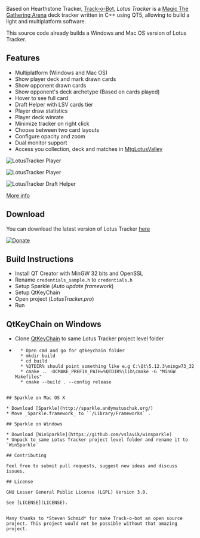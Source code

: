 
Based on Hearthstone Tracker, [Track-o-Bot](https://github.com/stevschmid/track-o-bot), _Lotus Tracker_ is a [Magic The Gathering Arena](https://magic.wizards.com/en/mtgarena) deck tracker written in C++ using QT5, allowing to build a light and multiplatform software.

This source code already builds a Windows and Mac OS version of Lotus Tracker.

## Features

* Multiplatform (Windows and Mac OS)
* Show player deck and mark drawn cards
* Show opponent drawn cards
* Show opponent's deck archetype (Based on cards played)
* Hover to see full card
* Draft Helper with LSV cards tier
* Player draw statistics
* Player deck winrate
* Minimize tracker on right click
* Choose between two card layouts
* Configure opacity and zoom
* Dual monitor support
* Access you collection, deck and matches in [MtgLotusValley](https://www.mtglotusvalley.com)

![LotusTracker Player](/extras/LotusTracker.png)

![LotusTracker Player](/extras/LotusTracker2.png)

![LotusTracker Draft Helper](/extras/DraftHelper.png)

[More info](https://www.mtglotusvalley.com/lotustracker)

## Download

You can download the latest version of Lotus Tracker [here](https://github.com/edipo2s/LotusTracker/releases/latest)

[![Donate](https://img.shields.io/badge/Donate-PayPal-green.svg)](https://www.paypal.com/cgi-bin/webscr?cmd=_s-xclick&hosted_button_id=JQWPQH3EE5RZW)

## Build Instructions

* Install QT Creator with MinGW 32 bits and OpenSSL
* Rename ``credentials_sample.h`` to ``credentials.h``
* Setup Sparkle (_Auto update framework_)
* Setup QtKeyChain
* Open project (_LotusTracker.pro_)
* Run

## QtKeyChain on Windows

* Clone [QtKeyChain](https://github.com/frankosterfeld/qtkeychain) to same Lotus Tracker project level folder
* ```
	* Open cmd and go for qtkeychain folder
	* mkdir build
	* cd build
	* %QTDIR% should point something like e.g C:\Qt\5.12.3\mingw73_32
	* cmake .. -DCMAKE_PREFIX_PATH=%QTDIR%\lib\cmake -G "MinGW Makefiles"
 	* cmake --build . --config release
```.

## Sparkle on Mac OS X

* Download [Sparkle](http://sparkle.andymatuschak.org/) 
* Move _Sparkle.framework_ to ``/Library/Frameworks``.

## Sparkle on Windows

* Download [WinSparkle](https://github.com/vslavik/winsparkle) 
* Unpack to same Lotus Tracker project level folder and rename it to `WinSparkle`

## Contributing

Feel free to submit pull requests, suggest new ideas and discuss issues.

## License

GNU Lesser General Public License (LGPL) Version 3.0.

See [LICENSE](LICENSE).


Many thanks to *Steven Schmid* for make Track-o-bot an open source project. This project would not be possible without that amazing project.
